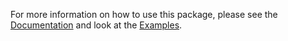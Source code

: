 For more information on how to use this package, please see the [Documentation](http://web.math.ucsb.edu/~atzberg/gmlsnets_docs/html/index.html) and look at the [Examples](https://github.com/atzberg/gmls-nets/tree/master/examples).
